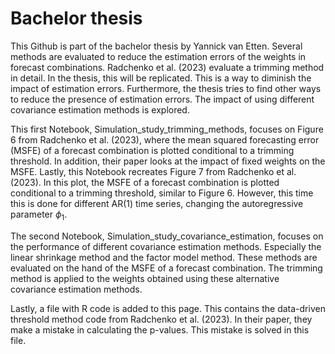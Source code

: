 # Bachelor thesis
This Github is part of the bachelor thesis by Yannick van Etten. 
Several methods are evaluated to reduce the estimation errors of the weights in forecast combinations. Radchenko et al. (2023) evaluate a trimming method in detail. 
In the thesis, this will be replicated. This is a way to diminish the impact of estimation errors. Furthermore, the thesis tries to find other ways to reduce the presence of 
estimation errors. The impact of using different covariance estimation methods is explored.

This first Notebook, Simulation_study_trimming_methods, focuses on Figure 6 from Radchenko et al. (2023), where the mean squared forecasting error (MSFE) 
of a forecast combination is plotted conditional to a trimming threshold. In addition, their paper looks at the impact of fixed weights on the MSFE. Lastly, 
this Notebook recreates Figure 7 from Radchenko et al. (2023). In this plot, the MSFE of a forecast combination is plotted conditional to a trimming threshold, 
similar to Figure 6. However, this time this is done for different AR(1) time series, changing the autoregressive parameter $\phi_1$. 

The second Notebook, Simulation_study_covariance_estimation, focuses on the performance of different covariance estimation methods. Especially the linear shrinkage method and the factor model method. These methods are evaluated on the hand of the MSFE of a forecast combination. The trimming method is applied to the weights obtained using 
these alternative covariance estimation methods.

Lastly, a file with R code is added to this page. This contains the data-driven threshold method code from Radchenko et al. (2023). In their paper, they make a mistake in calculating the p-values. This mistake is solved in this file.
